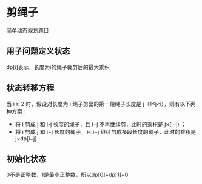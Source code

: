 # 剪绳子
简单动态规划题目
## 用子问题定义状态
dp[i]表示，长度为i的绳子裁剪后的最大乘积
## 状态转移方程
当 i ≥ 2 时，假设对长度为 i 绳子剪出的第一段绳子长度是 j（1≤j<i），则有以下两种方案：
- 将 i 剪成 j 和 i-j 长度的绳子，且 i−j 不再继续剪，此时的乘积是 j×(i−j) ；
- 将 i 剪成 j 和 i−j 长度的绳子，且 i−j 继续剪成多段长度的绳子，此时的乘积是 j×dp[i−j] 
## 初始化状态
0不是正整数，1是最小正整数，所以dp[0]=dp[1]=0

